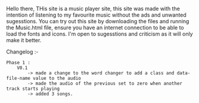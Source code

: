 Hello there, THis site is a music player site, this site was made with the intention of listening to my favourite music without the ads and unwanted sugesstions.
You can try out this site by downloading the files and running the Music.html file, ensure you have an internet connection to be able to load the fonts and icons.
I'm open to sugesstions and criticism as it will only make it better.

Changelog :-

    Phase 1 : 
        V0.1
            -> made a change to the word changer to add a class and data-file-name value to the audio
            -> made the audio of the previous set to zero when another track starts playing
            -> added 3 songs.
      